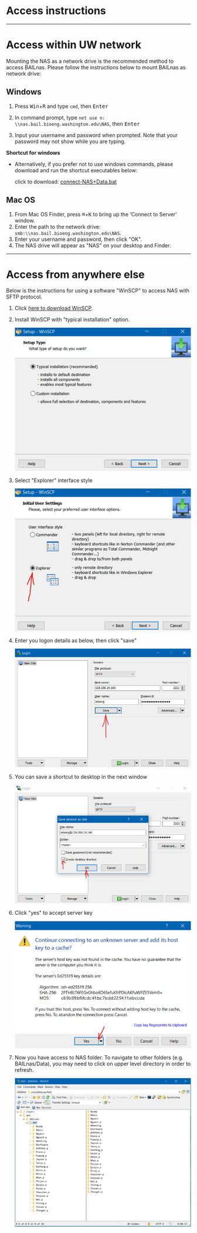 Access instructions
======
---
# Access within UW network

Mounting the NAS as a network drive is the recommended method to access BAILnas.
Please follow the instructions below to mount BAILnas as network drive:

## Windows

1. Press <kbd>Win</kbd>+<kbd>R</kbd> and type `cmd`, then <kbd>Enter</kbd>

2. In command prompt, type `net use n: \\nas.bail.bioeng.washington.edu\NAS`, then <kbd>Enter</kbd>

3. Input your username and password when prompted. Note that your password may not show while you are typing.


**Shortcut for windows**

* Alternatively, if you prefer not to use windows commands, please download and run the shortcut executables below:

    click to download: <a href="BAILnas/res/connect-NAS+Data.bat" download>connect-NAS+Data.bat</a>

## Mac OS 


1. From Mac OS Finder, press <kbd>⌘</kbd>+<kbd>K</kbd> to bring up the ‘Connect to Server’ window.
2. Enter the path to the network drive:  `smb:\\nas.bail.bioeng.washington.edu\NAS`.
3. Enter your username and password, then click "OK".
4. The NAS drive will appear as "NAS" on your desktop and Finder.

---

# Access from anywhere else

Below is the instructions for using a software "WinSCP" to access NAS with SFTP protocol.

1. Click [here to download WinSCP](https://winscp.net/eng/download.php).

2. Install WinSCP with "typical installation" option.

    ![winscp2](./res/winscp/2.PNG)

3. Select "Explorer" interface style

    ![winscp3](/res/winscp/3.PNG)

4. Enter you logon details as below, then click "save"

    ![winscp4](/res/winscp/4.PNG)

5. You can save a shortcut to desktop in the next window

    ![winscp5](/res/winscp/5.PNG)

6. Click "yes" to accept server key

    ![winscp6](/res/winscp/6.PNG)

7. Now you have access to NAS folder. To navigate to other folders (e.g. BAILnas/Data), you may need to click on upper level directory in order to refresh.

    ![winscp7](/res/winscp/7.PNG)